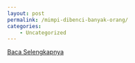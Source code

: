 ```yaml
---
layout: post
permalink: /mimpi-dibenci-banyak-orang/
categories:
    - Uncategorized
---
```


[Baca Selengkapnya](/06)